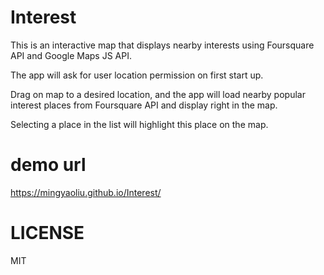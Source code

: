 # Interest

This is an interactive map that displays nearby interests using Foursquare API and Google Maps JS API.

The app will ask for user location permission on first start up.

Drag on map to a desired location, and the app will load nearby popular interest places from Foursquare API and display right in the map.

Selecting a place in the list will highlight this place on the map.


# demo url

https://mingyaoliu.github.io/Interest/

# LICENSE

MIT

